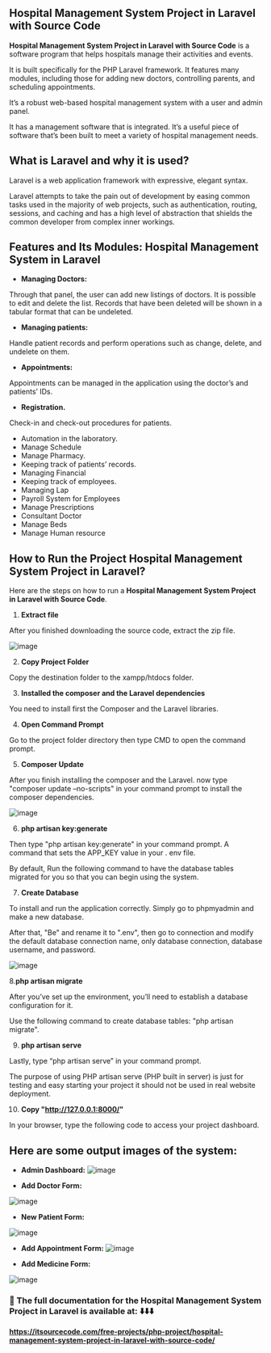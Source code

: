 ## Hospital Management System Project in Laravel with Source Code

**Hospital Management System Project in Laravel with Source Code** is a software program that helps hospitals manage their activities and events.

It is built specifically for the PHP Laravel framework. It features many modules, including those for adding new doctors, controlling parents, and scheduling appointments.

It’s a robust web-based hospital management system with a user and admin panel.

It has a management software that is integrated. It’s a useful piece of software that’s been built to meet a variety of hospital management needs.

## What is Laravel and why it is used?

Laravel is a web application framework with expressive, elegant syntax.

Laravel attempts to take the pain out of development by easing common tasks used in the majority of web projects, such as authentication, routing, sessions, and caching and has a high level of abstraction that shields the common developer from complex inner workings.

## Features and Its Modules: Hospital Management System in Laravel

* **Managing Doctors:**

Through that panel, the user can add new listings of doctors. It is possible to edit and delete the list. Records that have been deleted will be shown in a tabular format that can be undeleted.

* **Managing patients:**

Handle patient records and perform operations such as change, delete, and undelete on them.

* **Appointments:** 

Appointments can be managed in the application using the doctor’s and patients’ IDs.

* **Registration.**

Check-in and check-out procedures for patients.

* Automation in the laboratory.
* Manage Schedule
* Manage Pharmacy.
* Keeping track of patients’ records.
* Managing Financial
* Keeping track of employees.
* Managing Lap
* Payroll System for Employees
* Manage Prescriptions
* Consultant Doctor
* Manage Beds
* Manage Human resource

## How to Run the Project Hospital Management System Project in Laravel?

Here are the steps on how to run a **Hospital Management System Project in Laravel with Source Code**.

1. **Extract file**

After you finished downloading the source code, extract the zip file.

![image](https://github.com/user-attachments/assets/a77e65c1-cb4c-4784-867c-e950ec485c35)

2. **Copy Project Folder**

Copy the destination folder to the xampp/htdocs folder.

3. **Installed the composer and the Laravel dependencies**

You need to install first the Composer and the Laravel libraries.

4. **Open Command Prompt**

Go to the project folder directory then type CMD to open the command prompt.

5. **Composer Update**

After you finish installing the composer and the Laravel. now type "composer update –no-scripts" in your command prompt to install the composer dependencies.

![image](https://github.com/user-attachments/assets/55b7a297-2f73-4154-b940-cda1063eaf82)

6. **php artisan key:generate**

Then type "php artisan key:generate" in your command prompt. A command that sets the APP_KEY value in your . env file. 

By default, Run the following command to have the database tables migrated for you so that you can begin using the system.

7. **Create Database**

To install and run the application correctly. Simply go to phpmyadmin and make a new database.

After that, "Be" and rename it to ".env", then go to connection and modify the default database connection name, only database connection, database username, and password.

![image](https://github.com/user-attachments/assets/07a45ecf-ce28-43cb-95db-63eb89119d89)

8.**php artisan migrate**

After you’ve set up the environment, you’ll need to establish a database configuration for it. 

Use the following command to create database tables: "php artisan migrate".

9. **php artisan serve**

Lastly, type “php artisan serve” in your command prompt. 

The purpose of using PHP artisan serve (PHP built in server) is just for testing and easy starting your project it should not be used in real website deployment.

10. **Copy "http://127.0.0.1:8000/"**

In your browser, type the following code to access your project dashboard.

## Here are some output images of the system:

* **Admin Dashboard:**
![image](https://github.com/user-attachments/assets/e1786edf-7419-4a05-aeed-55903f881c7f)

* **Add Doctor Form:**

![image](https://github.com/user-attachments/assets/4a3f2d3e-c3a8-4c15-9cc3-a223439c6c0b)

* **New Patient Form:**

![image](https://github.com/user-attachments/assets/bb041768-5c7a-4471-a9fe-ce09d3fd7172)

* **Add Appointment Form:**
![image](https://github.com/user-attachments/assets/8153819f-b2ac-46c2-a368-ff906d04da9c)

* **Add Medicine Form:**

![image](https://github.com/user-attachments/assets/e399762d-77a2-4e78-9c14-c21a38c74f6e)

### 📌 The full documentation for the Hospital Management System Project in Laravel is available at: ⬇️⬇️⬇️

**https://itsourcecode.com/free-projects/php-project/hospital-management-system-project-in-laravel-with-source-code/**
